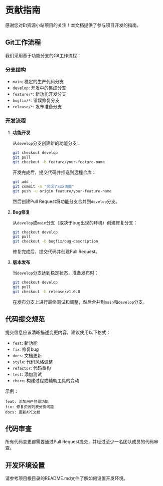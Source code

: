 # 贡献指南

感谢您对Et资源小站项目的关注！本文档提供了参与项目开发的指南。

## Git工作流程

我们采用基于功能分支的Git工作流程：

### 分支结构

- `main`: 稳定的生产代码分支
- `develop`: 开发中的集成分支
- `feature/*`: 新功能开发分支
- `bugfix/*`: 错误修复分支
- `release/*`: 发布准备分支

### 开发流程

1. **功能开发**

   从`develop`分支创建新的功能分支：
   ```bash
   git checkout develop
   git pull
   git checkout -b feature/your-feature-name
   ```

   开发完成后，提交代码并推送到远程仓库：
   ```bash
   git add .
   git commit -m "实现了xxx功能"
   git push -u origin feature/your-feature-name
   ```

   然后创建Pull Request将功能分支合并到`develop`分支。

2. **Bug修复**

   从`develop`或`main`分支（取决于bug出现的环境）创建修复分支：
   ```bash
   git checkout develop
   git pull
   git checkout -b bugfix/bug-description
   ```

   修复完成后，提交代码并创建Pull Request。

3. **版本发布**

   当`develop`分支达到稳定状态，准备发布时：
   ```bash
   git checkout develop
   git pull
   git checkout -b release/v1.0.0
   ```

   在发布分支上进行最终测试和调整，然后合并到`main`和`develop`分支。

## 代码提交规范

提交信息应该清晰描述变更内容，建议使用以下格式：

- `feat`: 新功能
- `fix`: 修复bug
- `docs`: 文档更新
- `style`: 代码风格调整
- `refactor`: 代码重构
- `test`: 添加测试
- `chore`: 构建过程或辅助工具的变动

示例：
```
feat: 添加用户登录功能
fix: 修复资源列表分页问题
docs: 更新API文档
```

## 代码审查

所有代码变更都需要通过Pull Request提交，并经过至少一名团队成员的代码审查。

## 开发环境设置

请参考项目根目录的README.md文件了解如何设置开发环境。 